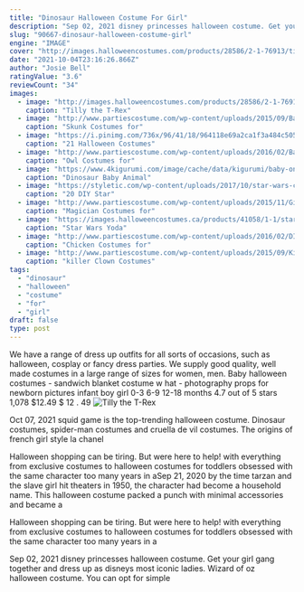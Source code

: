 ```yaml
---
title: "Dinosaur Halloween Costume For Girl"
description: "Sep 02, 2021 disney princesses halloween costume. Get your girl gang together and dress up as disneys most iconic ladies.  Wizard of oz halloween costume. You can opt for simple"
slug: "90667-dinosaur-halloween-costume-girl"
engine: "IMAGE"
cover: "http://images.halloweencostumes.com/products/28586/2-1-76913/tilly-the-t-rex-girls-dinosaur-costume.jpg"
date: "2021-10-04T23:16:26.866Z"
author: "Josie Bell"
ratingValue: "3.6"
reviewCount: "34"
images:
  - image: "http://images.halloweencostumes.com/products/28586/2-1-76913/tilly-the-t-rex-girls-dinosaur-costume.jpg"
    caption: "Tilly the T-Rex"
  - image: "http://www.partiescostume.com/wp-content/uploads/2015/09/Baby-Skunk-Halloween-Costumes.jpg"
    caption: "Skunk Costumes for"
  - image: "https://i.pinimg.com/736x/96/41/18/964118e69a2ca1f3a484c5058dcd14ba.jpg"
    caption: "21 Halloween Costumes"
  - image: "http://www.partiescostume.com/wp-content/uploads/2016/02/Baby-Owl-Costumes.jpg"
    caption: "Owl Costumes for"
  - image: "https://www.4kigurumi.com/image/cache/data/kigurumi/baby-onesie/dinosaur/baby-pajamas-animal-oneise-kigurumi-dinosaur-baby-kigurumi-1-600x900.jpg"
    caption: "Dinosaur Baby Animal"
  - image: "https://styletic.com/wp-content/uploads/2017/10/star-wars-costumes/6-diy-star-wars-costumes.jpg"
    caption: "20 DIY Star"
  - image: "http://www.partiescostume.com/wp-content/uploads/2015/11/Girl-Magician-Costume.jpg"
    caption: "Magician Costumes for"
  - image: "https://images.halloweencostumes.ca/products/41058/1-1/star-wars-toddler-yoda-costume.jpg"
    caption: "Star Wars Yoda"
  - image: "http://www.partiescostume.com/wp-content/uploads/2016/02/DIY-Chicken-Costume.jpg"
    caption: "Chicken Costumes for"
  - image: "http://www.partiescostume.com/wp-content/uploads/2015/09/Killer-Clown-Costume-for-Adults.jpg"
    caption: "killer Clown Costumes"
tags:
  - "dinosaur"
  - "halloween"
  - "costume"
  - "for"
  - "girl"
draft: false
type: post
---
```


We have a range of dress up outfits for all sorts of occasions, such as halloween, cosplay or fancy dress parties. We supply good quality, well made costumes in a large range of sizes for women, men. Baby halloween costumes - sandwich blanket costume w hat - photography props for newborn pictures infant boy girl 0-3 6-9 12-18 months 4.7 out of 5 stars 1,078 $12.49 $ 12 . 49
![Tilly the T-Rex](http://images.halloweencostumes.com/products/28586/2-1-76913/tilly-the-t-rex-girls-dinosaur-costume.jpg "Tilly the T-Rex")

Oct 07, 2021 squid game is the top-trending halloween costume.  Dinosaur costumes, spider-man costumes and cruella de vil costumes. The origins of french girl style  la chanel
<!--inArticleAds-->

<!--galleryOne-->

Halloween shopping can be tiring. But were here to help! with everything from exclusive costumes to halloween costumes for toddlers obsessed with the same character too many years in aSep 21, 2020 by the time tarzan and the slave girl hit theaters in 1950, the character had become a household name. This halloween costume packed a punch with minimal accessories and became a
<!--inArticleAds-->

<!--galleryTwo-->

Halloween shopping can be tiring. But were here to help! with everything from exclusive costumes to halloween costumes for toddlers obsessed with the same character too many years in a
<!--galleryThree-->

Sep 02, 2021 disney princesses halloween costume. Get your girl gang together and dress up as disneys most iconic ladies.  Wizard of oz halloween costume. You can opt for simple